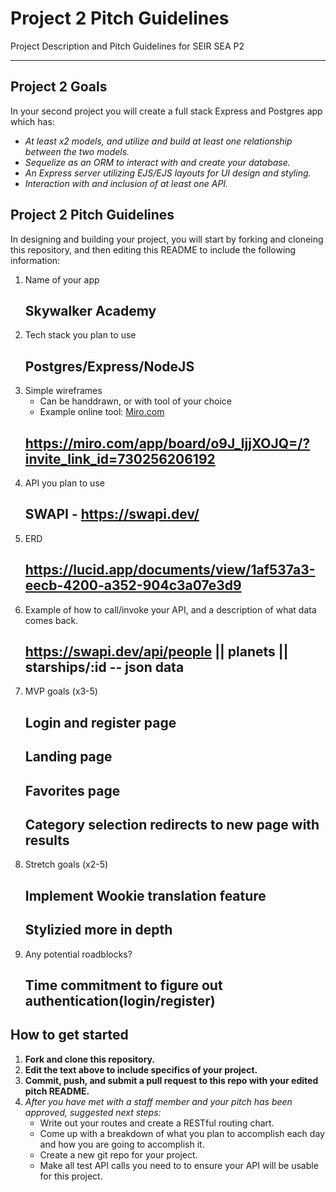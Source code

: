 # Project 2 Pitch Guidelines
Project Description and Pitch Guidelines for SEIR SEA P2

---
## Project 2 Goals

In your second project you will create a full stack Express and Postgres app which has:
- *At least x2 models, and utilize and build at least one relationship between the two models.*
- *Sequelize as an ORM to interact with and create your database.*
- *An Express server utilizing EJS/EJS layouts for UI design and styling.*
- *Interaction with and inclusion of at least one API.*

## Project 2 Pitch Guidelines

In designing and building your project, you will start by forking and cloneing this repository, and then editing this README to include the following information: 
1. Name of your app
     ## Skywalker Academy
2. Tech stack you plan to use
     ## Postgres/Express/NodeJS
3. Simple wireframes
     * Can be handdrawn, or with tool of your choice
     * Example online tool: [Miro.com](https://miro.com/)
     ## https://miro.com/app/board/o9J_ljjXOJQ=/?invite_link_id=730256206192
5. API you plan to use
     ## SWAPI - https://swapi.dev/
6. ERD
     ## https://lucid.app/documents/view/1af537a3-eecb-4200-a352-904c3a07e3d9
7. Example of how to call/invoke your API, and a description of what data comes back.
     ## https://swapi.dev/api/people || planets || starships/:id -- json data
8. MVP goals (x3-5)
     ## Login and register page
     ## Landing page
     ## Favorites page
     ## Category selection redirects to new page with results
9. Stretch goals (x2-5)
     ## Implement Wookie translation feature
     ## Stylizied more in depth
10. Any potential roadblocks?
     ## Time commitment to figure out authentication(login/register)

## How to get started
1. **Fork and clone this repository.**
2. **Edit the text above to include specifics of your project.**
3. **Commit, push, and submit a pull request to this repo with your edited pitch README.**
4. *After you have met with a staff member and your pitch has been approved, suggested next steps:*
      * Write out your routes and create a RESTful routing chart.
      * Come up with a breakdown of what you plan to accomplish each day and how you are going to accomplish it.
      * Create a new git repo for your project. 
      * Make all test API calls you need to to ensure your API will be usable for this project. 
      




